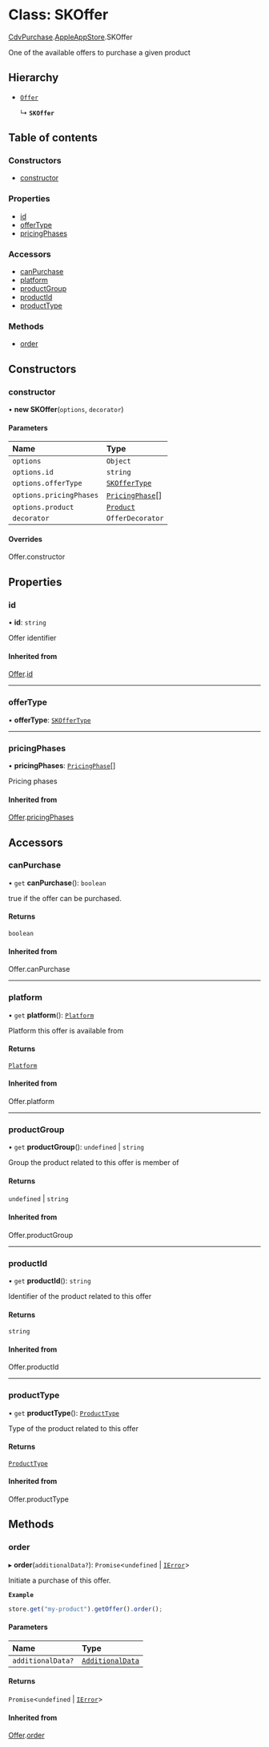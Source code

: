 # Class: SKOffer

[CdvPurchase](../modules/CdvPurchase.md).[AppleAppStore](../modules/CdvPurchase.AppleAppStore.md).SKOffer

One of the available offers to purchase a given product

## Hierarchy

- [`Offer`](CdvPurchase.Offer.md)

  ↳ **`SKOffer`**

## Table of contents

### Constructors

- [constructor](CdvPurchase.AppleAppStore.SKOffer.md#constructor)

### Properties

- [id](CdvPurchase.AppleAppStore.SKOffer.md#id)
- [offerType](CdvPurchase.AppleAppStore.SKOffer.md#offertype)
- [pricingPhases](CdvPurchase.AppleAppStore.SKOffer.md#pricingphases)

### Accessors

- [canPurchase](CdvPurchase.AppleAppStore.SKOffer.md#canpurchase)
- [platform](CdvPurchase.AppleAppStore.SKOffer.md#platform)
- [productGroup](CdvPurchase.AppleAppStore.SKOffer.md#productgroup)
- [productId](CdvPurchase.AppleAppStore.SKOffer.md#productid)
- [productType](CdvPurchase.AppleAppStore.SKOffer.md#producttype)

### Methods

- [order](CdvPurchase.AppleAppStore.SKOffer.md#order)

## Constructors

### constructor

• **new SKOffer**(`options`, `decorator`)

#### Parameters

| Name | Type |
| :------ | :------ |
| `options` | `Object` |
| `options.id` | `string` |
| `options.offerType` | [`SKOfferType`](../modules/CdvPurchase.AppleAppStore.md#skoffertype) |
| `options.pricingPhases` | [`PricingPhase`](../interfaces/CdvPurchase.PricingPhase.md)[] |
| `options.product` | [`Product`](CdvPurchase.Product.md) |
| `decorator` | `OfferDecorator` |

#### Overrides

Offer.constructor

## Properties

### id

• **id**: `string`

Offer identifier

#### Inherited from

[Offer](CdvPurchase.Offer.md).[id](CdvPurchase.Offer.md#id)

___

### offerType

• **offerType**: [`SKOfferType`](../modules/CdvPurchase.AppleAppStore.md#skoffertype)

___

### pricingPhases

• **pricingPhases**: [`PricingPhase`](../interfaces/CdvPurchase.PricingPhase.md)[]

Pricing phases

#### Inherited from

[Offer](CdvPurchase.Offer.md).[pricingPhases](CdvPurchase.Offer.md#pricingphases)

## Accessors

### canPurchase

• `get` **canPurchase**(): `boolean`

true if the offer can be purchased.

#### Returns

`boolean`

#### Inherited from

Offer.canPurchase

___

### platform

• `get` **platform**(): [`Platform`](../enums/CdvPurchase.Platform.md)

Platform this offer is available from

#### Returns

[`Platform`](../enums/CdvPurchase.Platform.md)

#### Inherited from

Offer.platform

___

### productGroup

• `get` **productGroup**(): `undefined` \| `string`

Group the product related to this offer is member of

#### Returns

`undefined` \| `string`

#### Inherited from

Offer.productGroup

___

### productId

• `get` **productId**(): `string`

Identifier of the product related to this offer

#### Returns

`string`

#### Inherited from

Offer.productId

___

### productType

• `get` **productType**(): [`ProductType`](../enums/CdvPurchase.ProductType.md)

Type of the product related to this offer

#### Returns

[`ProductType`](../enums/CdvPurchase.ProductType.md)

#### Inherited from

Offer.productType

## Methods

### order

▸ **order**(`additionalData?`): `Promise`<`undefined` \| [`IError`](../interfaces/CdvPurchase.IError.md)\>

Initiate a purchase of this offer.

**`Example`**

```ts
store.get("my-product").getOffer().order();
```

#### Parameters

| Name | Type |
| :------ | :------ |
| `additionalData?` | [`AdditionalData`](../interfaces/CdvPurchase.AdditionalData.md) |

#### Returns

`Promise`<`undefined` \| [`IError`](../interfaces/CdvPurchase.IError.md)\>

#### Inherited from

[Offer](CdvPurchase.Offer.md).[order](CdvPurchase.Offer.md#order)
